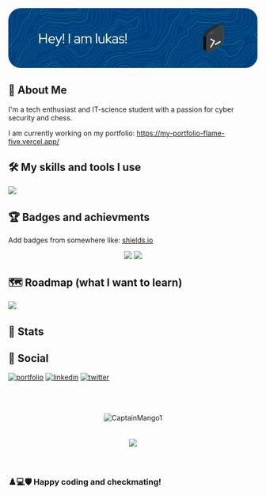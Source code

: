 <div align="center">
<img src="./dang.png">
</div>

## 🚀 About Me
I'm a tech enthusiast and IT-science student with a passion for cyber security and chess.

I am currently working on my portfolio: https://my-portfolio-flame-five.vercel.app/


## 🛠 My skills and tools I use
<img src="https://skillicons.dev/icons?i=androidstudio,arduino,bash,bootstrap,c,codepen,css,dart,discord,bots,express,flutter,figma,firebase,git,github,gradle,html,idea,java,js,jquery,linkedin,linux,md,mastodon,materialui,maven,mongodb,mysql,nodejs,ps,php,postgres,postman,powershell,py,raspberrypi,react,regex,sass,stackoverflow,svg,twitter,ts,vercel,vim,visualstudio,vscode,wordpress&perline=10" />

## 🏆 Badges and achievments

Add badges from somewhere like: [shields.io](https://shields.io/)

<div align="center">
    <img src="https://komarev.com/ghpvc/?username=CaptainMango1&color=green"/>
    <img src="https://img.shields.io/github/followers/CaptainMango1"/>
</div>


## 🗺 Roadmap (what I want to learn)

<img src="https://skillicons.dev/icons?i=alpinejs,angular,astro,aws,azure,blender,cpp,docker,electron,nextjs,rust,tailwind,tauri,threejs,vue&perline=5" />

## 🗿 Stats

## 🔗 Social
[![portfolio](https://img.shields.io/badge/my_portfolio-000?style=for-the-badge&logo=ko-fi&logoColor=white)](https://katherineoelsner.com/)
[![linkedin](https://img.shields.io/badge/linkedin-0A66C2?style=for-the-badge&logo=linkedin&logoColor=white)](https://www.linkedin.com/)
[![twitter](https://img.shields.io/badge/twitter-1DA1F2?style=for-the-badge&logo=twitter&logoColor=white)](https://twitter.com/)


<div align="center">
  <br>
  <br>
  <br>
  <img src="https://github-profile-trophy.vercel.app/?username=CaptainMango1&theme=gruvbox&row=2&column=3" alt="CaptainMango1" />
  <br>
  <br>
  <br>
  <a href="https://discord.com/users/604793540395925536"><img src="https://lanyard.cnrad.dev/api/604793540395925536" /></a
  <br>
    <br>
    <br>
    <br>
    
</div>

### ♟️💻🛡️ Happy coding and checkmating!

